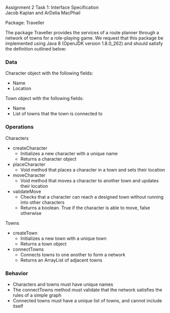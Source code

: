 Assignment 2 Task 1: Interface Specification  
Jacob Kaplan and ArDelia MacPhail  

Package: Traveller  

The package Traveller provides the services of a route planner through a network of towns for a role-playing game. We request that this package be implemented using Java 8 (OpenJDK version 1.8.0_262) and should satisfy the definition outlined below:  

### Data ###  
Character object with the following fields:  
* Name  
* Location   

Town object with the following fields:  
* Name  
* List of towns that the town is connected to  

### Operations ###  
Characters  
* createCharacter  
  * Initializes a new character with a unique name  
  * Returns a character object  
* placeCharacter  
  * Void method that places a character in a town and sets their location  
* moveCharacter  
  * Void method that moves a character to another town and updates their location  
* validateMove  
  * Checks that a character can reach a designed town without running into other characters  
  * Returns a boolean. True if the character is able to move, false otherwise    

Towns  
* createTown  
  * Initializes a new town with a unique town  
  * Returns a town object  
* connectTowns  
  * Connects towns to one another to form a network  
  * Returns an ArrayList of adjacent towns  

### Behavior ###
* Characters and towns must have unique names  
* The connectTowns method must validate that the network satisfies the rules of a simple graph  
* Connected towns must have a unique list of towns, and cannot include itself  
